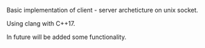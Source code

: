 Basic implementation of client - server archeticture on unix socket. 

Using clang with C++17.

In future will be added some functionality. 
